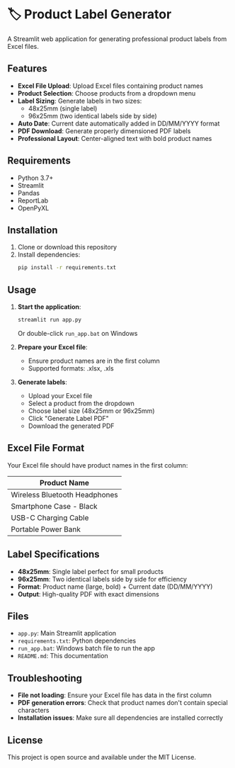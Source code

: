 # 🏷️ Product Label Generator

A Streamlit web application for generating professional product labels from Excel files.

## Features

- **Excel File Upload**: Upload Excel files containing product names
- **Product Selection**: Choose products from a dropdown menu
- **Label Sizing**: Generate labels in two sizes:
  - 48x25mm (single label)
  - 96x25mm (two identical labels side by side)
- **Auto Date**: Current date automatically added in DD/MM/YYYY format
- **PDF Download**: Generate properly dimensioned PDF labels
- **Professional Layout**: Center-aligned text with bold product names

## Requirements

- Python 3.7+
- Streamlit
- Pandas
- ReportLab
- OpenPyXL

## Installation

1. Clone or download this repository
2. Install dependencies:
   ```bash
   pip install -r requirements.txt
   ```

## Usage

1. **Start the application**:
   ```bash
   streamlit run app.py
   ```
   Or double-click `run_app.bat` on Windows

2. **Prepare your Excel file**:
   - Ensure product names are in the first column
   - Supported formats: .xlsx, .xls

3. **Generate labels**:
   - Upload your Excel file
   - Select a product from the dropdown
   - Choose label size (48x25mm or 96x25mm)
   - Click "Generate Label PDF"
   - Download the generated PDF

## Excel File Format

Your Excel file should have product names in the first column:

| Product Name |
|-------------|
| Wireless Bluetooth Headphones |
| Smartphone Case - Black |
| USB-C Charging Cable |
| Portable Power Bank |

## Label Specifications

- **48x25mm**: Single label perfect for small products
- **96x25mm**: Two identical labels side by side for efficiency
- **Format**: Product name (large, bold) + Current date (DD/MM/YYYY)
- **Output**: High-quality PDF with exact dimensions

## Files

- `app.py`: Main Streamlit application
- `requirements.txt`: Python dependencies
- `run_app.bat`: Windows batch file to run the app
- `README.md`: This documentation

## Troubleshooting

- **File not loading**: Ensure your Excel file has data in the first column
- **PDF generation errors**: Check that product names don't contain special characters
- **Installation issues**: Make sure all dependencies are installed correctly

## License

This project is open source and available under the MIT License.
